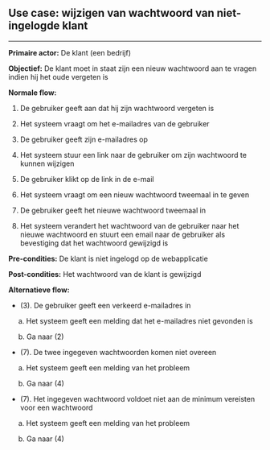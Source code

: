 
## Use case: wijzigen van wachtwoord van niet-ingelogde klant
---

**Primaire actor:** De klant (een bedrijf)

**Objectief:** De klant moet in staat zijn een nieuw wachtwoord aan te vragen indien hij het oude vergeten is

**Normale flow:**


1. De gebruiker geeft aan dat hij zijn wachtwoord vergeten is

2. Het systeem vraagt om het e-mailadres van de gebruiker

3. De gebruiker geeft zijn e-mailadres op

4. Het systeem stuur een link naar de gebruiker om zijn wachtwoord te kunnen wijzigen

5. De gebruiker klikt op de link in de e-mail

6. Het systeem vraagt om een nieuw wachtwoord tweemaal in te geven 

7. De gebruiker geeft het nieuwe wachtwoord tweemaal in

8. Het systeem verandert het wachtwoord van de gebruiker naar het nieuwe wachtwoord en stuurt een email naar de gebruiker als bevestiging dat het wachtwoord gewijzigd is

**Pre-condities:** De klant is niet ingelogd op de webapplicatie

**Post-condities:** Het wachtwoord van de klant is gewijzigd 

**Alternatieve flow:**
* (3). De gebruiker geeft een verkeerd e-mailadres in

&nbsp;&nbsp;&nbsp;&nbsp; a. Het systeem geeft een melding dat het e-mailadres niet gevonden is

&nbsp;&nbsp;&nbsp;&nbsp; b. Ga naar (2)

* (7). De twee ingegeven wachtwoorden komen niet overeen

&nbsp;&nbsp;&nbsp;&nbsp; a. Het systeem geeft een melding van het probleem

&nbsp;&nbsp;&nbsp;&nbsp; b. Ga naar (4)

* (7). Het ingegeven wachtwoord voldoet niet aan de minimum vereisten voor een wachtwoord

&nbsp;&nbsp;&nbsp;&nbsp; a. Het systeem geeft een melding van het probleem

&nbsp;&nbsp;&nbsp;&nbsp; b. Ga naar (4)
